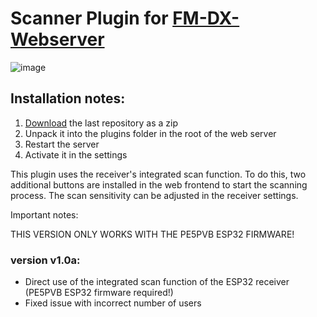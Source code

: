 # Scanner Plugin for [FM-DX-Webserver](https://github.com/NoobishSVK/fm-dx-webserver)
![image](https://github.com/Highpoint2000/webserver-scanner/assets/168109804/bbeb3ff3-0aeb-4759-b05d-63545927f3a8)

## Installation notes:

1. [Download](https://github.com/Highpoint2000/webserver-scanner/releases) the last repository as a zip
2. Unpack it into the plugins folder in the root of the web server
3. Restart the server
4. Activate it in the settings

This plugin uses the receiver's integrated scan function. To do this, two additional buttons are installed in the web frontend to start the scanning process. The scan sensitivity can be adjusted in the receiver settings.

Important notes: 

THIS VERSION ONLY WORKS WITH THE PE5PVB ESP32 FIRMWARE!

### version v1.0a:
- Direct use of the integrated scan function of the ESP32 receiver (PE5PVB ESP32 firmware required!)
- Fixed issue with incorrect number of users
